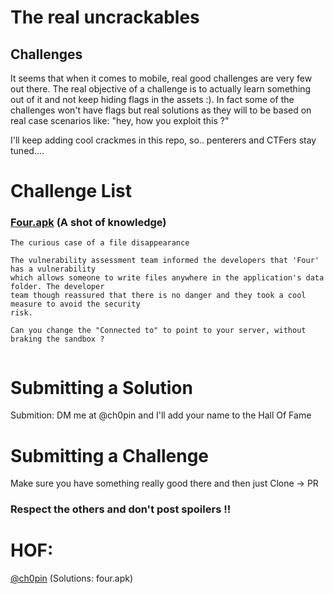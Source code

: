 # The real uncrackables 

## Challenges 

It seems that when it comes to mobile, real good challenges are very few out there. The real objective of a challenge is to actually learn something out of it and not keep hiding flags in the assets :). In fact some of the challenges won't have flags but real solutions as they will to be based on real case scenarios like: "hey, how you exploit this ?" 

I'll keep adding cool crackmes in this repo, so.. penterers and CTFers stay tuned....

# Challenge List

### [Four.apk](https://github.com/Ch0pin/uncrackable/blob/main/four.apk) (A shot of knowledge) 

```
The curious case of a file disappearance

The vulnerability assessment team informed the developers that 'Four' has a vulnerability 
which allows someone to write files anywhere in the application's data folder. The developer 
team though reassured that there is no danger and they took a cool measure to avoid the security 
risk. 

Can you change the "Connected to" to point to your server, without braking the sandbox ?


```


# Submitting a Solution

Submition: DM me at @ch0pin and I'll add your name to the Hall Of Fame

# Submitting a Challenge 

Make sure you have something really good there and then just Clone -> PR 

### Respect the others and don't post spoilers !!

# HOF:

[@ch0pin](https://twitter.com/Ch0pin) (Solutions: four.apk)
